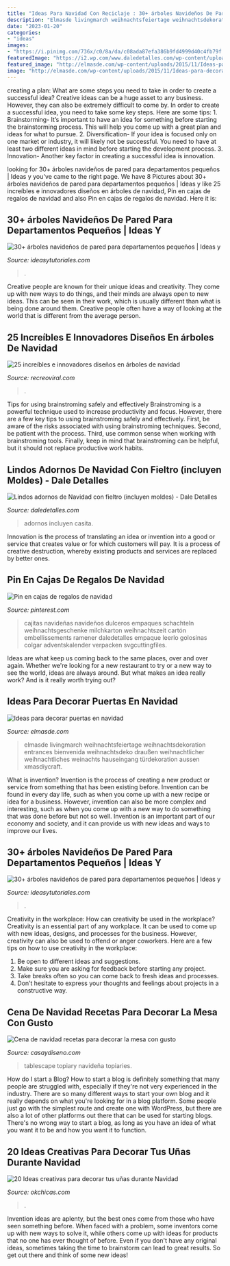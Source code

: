 ```yaml
---
title: "Ideas Para Navidad Con Reciclaje : 30+ árboles Navideños De Pared Para Departamentos Pequeños"
description: "Elmasde livingmarch weihnachtsfeiertage weihnachtsdekoration entrances bienvenida weihnachtsdeko draußen weihnachtlicher weihnachtliches weinachts hauseingang türdekoration aussen xmasdiycraft"
date: "2023-01-20"
categories:
- "ideas"
images:
- "https://i.pinimg.com/736x/c0/8a/da/c08ada87efa386b9fd4999d40c4fb79f.jpg"
featuredImage: "https://i2.wp.com/www.daledetalles.com/wp-content/uploads/2017/10/casita-de-fieltro.jpg?resize=400%2C533"
featured_image: "http://elmasde.com/wp-content/uploads/2015/11/Ideas-para-decorar-puertas-en-navidad02.jpg"
image: "http://elmasde.com/wp-content/uploads/2015/11/Ideas-para-decorar-puertas-en-navidad02.jpg"
---
```



creating a plan: What are some steps you need to take in order to create a successful idea?
Creative ideas can be a huge asset to any business. However, they can also be extremely difficult to come by. In order to create a successful idea, you need to take some key steps. Here are some tips: 1. Brainstorming- It’s important to have an idea for something before starting the brainstorming process. This will help you come up with a great plan and ideas for what to pursue. 2. Diversification- If your idea is focused only on one market or industry, it will likely not be successful. You need to have at least two different ideas in mind before starting the development process. 3. Innovation- Another key factor in creating a successful idea is innovation.

	

		
looking for 30+ árboles navideños de pared para departamentos pequeños | Ideas y you've came to the right page. We have 8 Pictures about 30+ árboles navideños de pared para departamentos pequeños | Ideas y like 25 increíbles e innovadores diseños en árboles de navidad, Pin en cajas de regalos de navidad and also Pin en cajas de regalos de navidad. Here it is:
		
    
## 30+ árboles Navideños De Pared Para Departamentos Pequeños | Ideas Y

<img loading=lazy src="https://ideasytutoriales.com/wp-content/uploads/2018/11/Arbol-de-Navidad-para-Pared-02.jpg" onerror="this.onerror=null;this.src='https://tse4.mm.bing.net/th?id=OIP.qq_lEcrWELTJqklZVqt13QHaJ3&amp;pid=15.1';" alt="30+ árboles navideños de pared para departamentos pequeños | Ideas y">

_Source: ideasytutoriales.com_

>. 

	

Creative people are known for their unique ideas and creativity. They come up with new ways to do things, and their minds are always open to new ideas. This can be seen in their work, which is usually different than what is being done around them. Creative people often have a way of looking at the world that is different from the average person.

    
## 25 Increíbles E Innovadores Diseños En árboles De Navidad

<img loading=lazy src="http://www.recreoviral.com/wp-content/uploads/2015/12/Diseños-creativos-e-innovadores-en-árboles-de-navidad-11.jpg" onerror="this.onerror=null;this.src='https://tse1.mm.bing.net/th?id=OIP.D_K7rvq_BQBpwoQDwAyv3gHaMu&amp;pid=15.1';" alt="25 increíbles e innovadores diseños en árboles de navidad">

_Source: recreoviral.com_

>. 

	

Tips for using brainstroming safely and effectively
Brainstroming is a powerful technique used to increase productivity and focus. However, there are a few key tips to using brainstroming safely and effectively. First, be aware of the risks associated with using brainstroming techniques. Second, be patient with the process. Third, use common sense when working with brainstroming tools. Finally, keep in mind that brainstroming can be helpful, but it should not replace productive work habits.

    
## Lindos Adornos De Navidad Con Fieltro (incluyen Moldes) - Dale Detalles

<img loading=lazy src="https://i2.wp.com/www.daledetalles.com/wp-content/uploads/2017/10/casita-de-fieltro.jpg?resize=400%2C533" onerror="this.onerror=null;this.src='https://tse4.mm.bing.net/th?id=OIP.1j_l5_3AttkTtKY8Yg_-IQAAAA&amp;pid=15.1';" alt="Lindos adornos de Navidad con fieltro (incluyen moldes) - Dale Detalles">

_Source: daledetalles.com_

>adornos incluyen casita. 

	

Innovation is the process of translating an idea or invention into a good or service that creates value or for which customers will pay. It is a process of creative destruction, whereby existing products and services are replaced by better ones.

    
## Pin En Cajas De Regalos De Navidad

<img loading=lazy src="https://i.pinimg.com/736x/c0/8a/da/c08ada87efa386b9fd4999d40c4fb79f.jpg" onerror="this.onerror=null;this.src='https://tse3.mm.bing.net/th?id=OIP.ZSAMjv_yvqFRHHIXLGOWwAHaKh&amp;pid=15.1';" alt="Pin en cajas de regalos de navidad">

_Source: pinterest.com_

>cajitas navideñas navideños dulceros empaques schachteln weihnachtsgeschenke milchkarton weihnachtszeit cartón embellissements ramener daledetalles empaque leerlo golosinas colgar adventskalender verpacken svgcuttingfiles. 

	

Ideas are what keep us coming back to the same places, over and over again. Whether we're looking for a new restaurant to try or a new way to see the world, ideas are always around. But what makes an idea really work? And is it really worth trying out?

    
## Ideas Para Decorar Puertas En Navidad

<img loading=lazy src="http://elmasde.com/wp-content/uploads/2015/11/Ideas-para-decorar-puertas-en-navidad02.jpg" onerror="this.onerror=null;this.src='https://tse4.mm.bing.net/th?id=OIP.tH0Sgr-tOfTWd_rHNM7N4QHaJ-&amp;pid=15.1';" alt="Ideas para decorar puertas en navidad">

_Source: elmasde.com_

>elmasde livingmarch weihnachtsfeiertage weihnachtsdekoration entrances bienvenida weihnachtsdeko draußen weihnachtlicher weihnachtliches weinachts hauseingang türdekoration aussen xmasdiycraft. 

	

What is invention?
Invention is the process of creating a new product or service from something that has been existing before. Invention can be found in every day life, such as when you come up with a new recipe or idea for a business. However, invention can also be more complex and interesting, such as when you come up with a new way to do something that was done before but not so well. Invention is an important part of our economy and society, and it can provide us with new ideas and ways to improve our lives.

    
## 30+ árboles Navideños De Pared Para Departamentos Pequeños | Ideas Y

<img loading=lazy src="https://ideasytutoriales.com/wp-content/uploads/2018/11/Arbol-de-Navidad-para-Pared-17.jpg" onerror="this.onerror=null;this.src='https://tse4.mm.bing.net/th?id=OIP.WpKKS1-eLuZIkTB5D2GiUgHaJ4&amp;pid=15.1';" alt="30+ árboles navideños de pared para departamentos pequeños | Ideas y">

_Source: ideasytutoriales.com_

>. 

	

Creativity in the workplace: How can creativity be used in the workplace?
Creativity is an essential part of any workplace. It can be used to come up with new ideas, designs, and processes for the business. However, creativity can also be used to offend or anger coworkers. Here are a few tips on how to use creativity in the workplace: 
1. Be open to different ideas and suggestions.
2. Make sure you are asking for feedback before starting any project. 
3. Take breaks often so you can come back to fresh ideas and processes. 
4. Don’t hesitate to express your thoughts and feelings about projects in a constructive way.

    
## Cena De Navidad Recetas Para Decorar La Mesa Con Gusto

<img loading=lazy src="https://casaydiseno.com/wp-content/uploads/2015/09/cena-navidad-recetas-decora-mesa-macetas.jpg" onerror="this.onerror=null;this.src='https://tse3.mm.bing.net/th?id=OIP.uNK5JANxMT8zqEPeTEyubQHaLK&amp;pid=15.1';" alt="Cena de navidad recetas para decorar la mesa con gusto">

_Source: casaydiseno.com_

>tablescape topiary navideña topiaries. 

	

How do I start a Blog?
How to start a blog is definitely something that many people are struggled with, especially if they're not very experienced in the industry. There are so many different ways to start your own blog and it really depends on what you're looking for in a blog platform. Some people just go with the simplest route and create one with WordPress, but there are also a lot of other platforms out there that can be used for starting blogs. There's no wrong way to start a blog, as long as you have an idea of what you want it to be and how you want it to function.

    
## 20 Ideas Creativas Para Decorar Tus Uñas Durante Navidad

<img loading=lazy src="http://www.okchicas.com/wp-content/uploads/2015/12/Diseños-de-uñas-navideños-19.jpg" onerror="this.onerror=null;this.src='https://tse2.mm.bing.net/th?id=OIP.AuomM0dl9AaLXrSDvtBYTAHaKZ&amp;pid=15.1';" alt="20 Ideas creativas para decorar tus uñas durante Navidad">

_Source: okchicas.com_

>. 

	

Invention ideas are aplenty, but the best ones come from those who have seen something before. When faced with a problem, some inventors come up with new ways to solve it, while others come up with ideas for products that no one has ever thought of before. Even if you don't have any original ideas, sometimes taking the time to brainstorm can lead to great results. So get out there and think of some new ideas!

